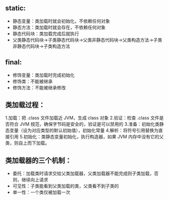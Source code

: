 ## static:
 - 静态变量：类加载时就会初始化，不依赖任何对象
 - 静态方法：类加载时就会存在，不依赖任何对象
 - 静态代码块：类加载完成后就执行
 - 父类静态代码块->子类静态代码块->父类非静态代码块->父类构造方法->子类非静态代码块->子类构造方法

## final:
 - 修饰变量：类加载时完成初始化
 - 修饰类：不能被继承
 - 修饰方法：不能被继承修改


## 类加载过程：
1.加载：把 .class 文件加载近 JVM，生成 class 对象
2.验证：检查 .class 文件是否符合 JVM 规范，确保字节码是安全的，验证是可以禁用的
3.准备：初始化类静态变量（设为对应类型的默认初始值），初始化常量
4.解析：将符号引用替换为直接引用
5.初始化：类静态变量初始化，执行构造器，如果 JVM 内存中没有它的父类，则自上而下加载。

## 类加载器的三个机制：
 - 委托：加载类时请求交给父类加载器，父类加载器不能完成则子类加载，否则，继续向上请求
 - 可见性：子类能看到父类加载的类，父类看不到子类的
 - 单一性：一个类仅被加载一次